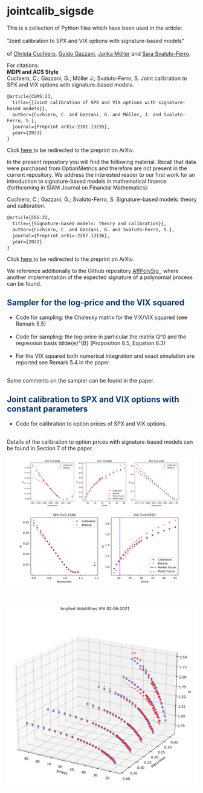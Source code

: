 # jointcalib_sigsde

This is a collection of Python files which have been used in the article:<br><br> 
"Joint calibration to SPX and VIX options with signature-based models" <br><br>
of <a href ="https://www.mat.univie.ac.at/~cuchiero/">Christa Cuchiero</a>, <a href ="https://homepage.univie.ac.at/guido.gazzani/">Guido Gazzani</a>,  <a href ="https://quarimafi.univie.ac.at/about-us/janka-moeller/">Janka Möller</a> and <a href ="https://sites.google.com/view/sarasvaluto-ferro">Sara Svaluto-Ferro</a>.


For citations:\
**MDPI and ACS Style**\
Cuchiero, C.; Gazzani, G.; Möller J.; Svaluto-Ferro, S. Joint calibration to SPX and VIX options with signature-based models.
```
@article{CGMS:23,
  title={{Joint calibration of SPX and VIX options with signature-based models}},
  author={Cuchiero, C. and Gazzani, G. and Möller, J. and Svaluto-Ferro, S.},
  journal={Preprint arXiv:2301.13235},
  year={2023}
}
```
Click <a href='https://arxiv.org/abs/2301.13235'> here </a> to be redirected to the preprint on ArXiv.
<br>

In the present repository you will find the following material. Recall that data were purchased from OptionMetrics and therefore are not present in the current repository. We address the interested reader to our first work for an introduction to signature-based models in mathematical finance (forthcoming in SIAM Journal on Financial Mathematics):

Cuchiero, C.; Gazzani, G.; Svaluto-Ferro, S. Signature-based models: theory and calibration.
```
@article{CGS:22,
  title={{Signature-based models: theory and calibration}},
  author={Cuchiero, C. and Gazzani, G. and Svaluto-Ferro, S.},
  journal={Preprint arXiv:2207.13136},
  year={2022}
}
```
Click <a href='https://arxiv.org/abs/2207.13136'> here </a> to be redirected to the preprint on ArXiv.

We reference additionally to the Github repository  <a href='https://github.com/sarasvaluto/AffPolySig'> AffPolySig </a>, where another implementation of the expected signature of a polynomial process can be found.
<div class="about">
                <h2 style="color:#06386D"><b>Sampler for the log-price and the VIX squared</b></h2>
  <ul>
<li>Code for sampling: the Cholesky matrix for the VIX/VIX squared (see Remark 5.5)</li><br>
<li>Code for sampling: the log-price in particular the matrix Q^0 and the regression basis \tilde{e}^{B} (Proposition 6.5, Equation 6.3)</li><br>
        <li>For the VIX squared both numerical integration and exact simulation are reported see Remark 5.4 in the paper. </li><br>
  </ul>
  </div>
  Some comments on the sampler can be found in the paper.
  
  <div class="about">
                <h2 style="color:#06386D"><b>Joint calibration to SPX and VIX options with constant parameters</b></h2>
  <ul>
<li>Code for calibration to option prices of SPX and VIX options.</li><br>
  </ul>
  </div>
  Details of the calibration to option prices with signature-based models can be found in Section 7 of the paper.
 
  
  
  
  ![joint0](joint_calibration_SPX[0,2]_VIX[0]_.png)
  ![joint1](joint_calibration_SPX[4]_VIX[1]_.png)
<br>
  <br>
    <br>
  
  ![VIX](vix_smiles_calibrated.png)
  <br>
<br>
  <br>
  <br>
    <br>
  <br>
